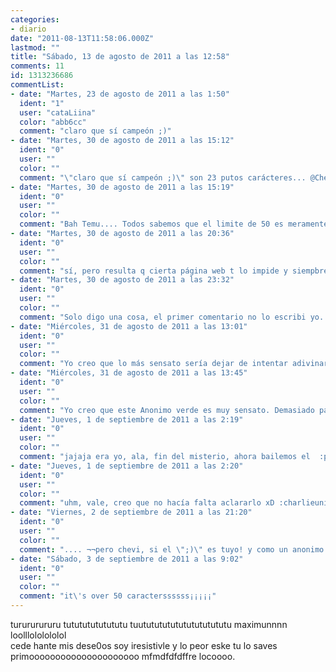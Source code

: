 ```yaml
---
categories:
- diario
date: "2011-08-13T11:58:06.000Z"
lastmod: ""
title: "Sábado, 13 de agosto de 2011 a las 12:58"
comments: 11
id: 1313236686
commentList:
- date: "Martes, 23 de agosto de 2011 a las 1:50"
  ident: "1"
  user: "cataLiina"
  color: "abb6cc"
  comment: "claro que sí campeón ;)"
- date: "Martes, 30 de agosto de 2011 a las 15:12"
  ident: "0"
  user: ""
  color: ""
  comment: "\"claro que sí campeón ;)\" son 23 putos carácteres... @Chevi tramposo!!!"
- date: "Martes, 30 de agosto de 2011 a las 15:19"
  ident: "0"
  user: ""
  color: ""
  comment: "Bah Temu.... Todos sabemos que el limite de 50 es meramente informativo... Hay veces que es necesario expresarse con menos caracteres.. ;)"
- date: "Martes, 30 de agosto de 2011 a las 20:36"
  ident: "0"
  user: ""
  color: ""
  comment: "sí, pero resulta q cierta página web t lo impide y siempbre acabas rellenando con xDDDDDDDDDDDDD :( @chevi"
- date: "Martes, 30 de agosto de 2011 a las 23:32"
  ident: "0"
  user: ""
  color: ""
  comment: "Solo digo una cosa, el primer comentario no lo escribi yo..."
- date: "Miércoles, 31 de agosto de 2011 a las 13:01"
  ident: "0"
  user: ""
  color: ""
  comment: "Yo creo que lo más sensato sería dejar de intentar adivinar quien  ha escrito un comentario o una entrada."
- date: "Miércoles, 31 de agosto de 2011 a las 13:45"
  ident: "0"
  user: ""
  color: ""
  comment: "Yo creo que este Anonimo verde es muy sensato. Demasiado para haber llegado hace tan solo unas horas. Es de antes fijo... :chanchan: jaja"
- date: "Jueves, 1 de septiembre de 2011 a las 2:19"
  ident: "0"
  user: ""
  color: ""
  comment: "jajaja era yo, ala, fin del misterio, ahora bailemos el  :puddipuddi: xD"
- date: "Jueves, 1 de septiembre de 2011 a las 2:20"
  ident: "0"
  user: ""
  color: ""
  comment: "uhm, vale, creo que no hacía falta aclararlo xD :charlieunicorn:"
- date: "Viernes, 2 de septiembre de 2011 a las 21:20"
  ident: "0"
  user: ""
  color: ""
  comment: ".... ¬¬pero chevi, si el \";)\" es tuyo! y como un anonimo puede usar menos de 50 carácteres?! T_T"
- date: "Sábado, 3 de septiembre de 2011 a las 9:02"
  ident: "0"
  user: ""
  color: ""
  comment: "it\'s over 50 caracterssssss¡¡¡¡¡"
---
```


turururururu tutututututututu tuutututututututututututu maximunnnn loolllololololol  
cede hante mis dese0os soy iresistivle y lo peor eske tu lo saves primooooooooooooooooooooo mfmdfdfdffre locoooo.